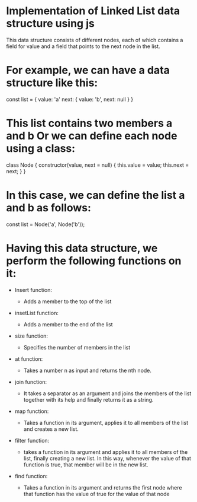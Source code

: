 # Implementation of Linked List data structure using js

This data structure consists of different nodes, each of which contains a field for value and a field that points to the next node in the list.

# For example, we can have a data structure like this:

const list = {
value: 'a'
next: {
value: 'b',
next: null
}
}

# This list contains two members a and b Or we can define each node using a class:

class Node {
constructor(value, next = null) {
this.value = value;
this.next = next;
}
}

# In this case, we can define the list a and b as follows:

const list = Node('a', Node('b'));


# Having this data structure, we perform the following functions on it:

- Insert function:
  - Adds a member to the top of the list

- insetList function:
  - Adds a member to the end of the list

- size function:
  - Specifies the number of members in the list

- at function:
  - Takes a number n as input and returns the nth node.
  
- join function:
  - It takes a separator as an argument and joins the members of the list together with its help and finally returns it as a string.

- map function:
  - Takes a function in its argument, applies it to all members of the list and creates a new list.

- filter function:
  - takes a function in its argument and applies it to all members of the list, finally creating a new list. In this way, whenever the value of that function is true, that member will be in the new list.

- find function:
  - Takes a function in its argument and returns the first node where that function has the value of true for the value of that node